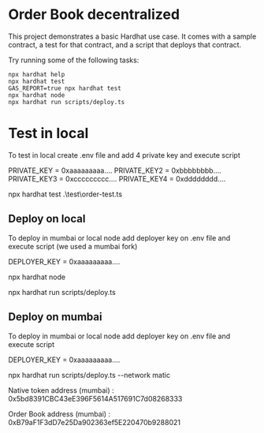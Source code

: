 # Order Book decentralized

This project demonstrates a basic Hardhat use case. It comes with a sample contract, a test for that contract, and a script that deploys that contract.

Try running some of the following tasks:

```shell
npx hardhat help
npx hardhat test
GAS_REPORT=true npx hardhat test
npx hardhat node
npx hardhat run scripts/deploy.ts
```
# Test in local
To test in local create .env file and add 4 private key and execute script

PRIVATE_KEY = 0xaaaaaaaaa....
PRIVATE_KEY2 = 0xbbbbbbbb....
PRIVATE_KEY3 = 0xccccccccc....
PRIVATE_KEY4 = 0xdddddddd....

npx hardhat test .\test\order-test.ts
## Deploy on local
To deploy in mumbai or local node add deployer key on .env file and execute script (we used a mumbai fork)

DEPLOYER_KEY = 0xaaaaaaaaa....

npx hardhat node

npx hardhat run scripts/deploy.ts
## Deploy on  mumbai
To deploy in mumbai or local node add deployer key on .env file and execute script

DEPLOYER_KEY = 0xaaaaaaaaa....

npx hardhat run scripts/deploy.ts --network matic

Native token address (mumbai) : 0x5bd8391CBC43eE396F5614A517691C7d08268333

Order Book address (mumbai) : 0xB79aF1F3dD7e25Da902363ef5E220470b9288021